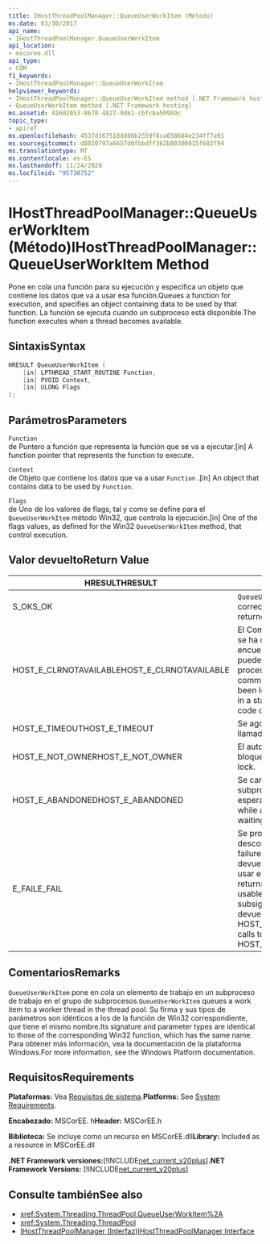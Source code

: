 ```yaml
---
title: IHostThreadPoolManager::QueueUserWorkItem (Método)
ms.date: 03/30/2017
api_name:
- IHostThreadPoolManager.QueueUserWorkItem
api_location:
- mscoree.dll
api_type:
- COM
f1_keywords:
- IHostThreadPoolManager::QueueUserWorkItem
helpviewer_keywords:
- IHostThreadPoolManager::QueueUserWorkItem method [.NET Framework hosting]
- QueueUserWorkItem method [.NET Framework hosting]
ms.assetid: 41602053-8670-4827-9d61-cbfcba509b9c
topic_type:
- apiref
ms.openlocfilehash: 4537d367518dd80b2559f8ca058684e234ff7a91
ms.sourcegitcommit: d8020797a6657d0fbbdff362b80300815f682f94
ms.translationtype: MT
ms.contentlocale: es-ES
ms.lasthandoff: 11/24/2020
ms.locfileid: "95730752"
---
```

# <a name="ihostthreadpoolmanagerqueueuserworkitem-method"></a><span data-ttu-id="3af00-102">IHostThreadPoolManager::QueueUserWorkItem (Método)</span><span class="sxs-lookup"><span data-stu-id="3af00-102">IHostThreadPoolManager::QueueUserWorkItem Method</span></span>

<span data-ttu-id="3af00-103">Pone en cola una función para su ejecución y especifica un objeto que contiene los datos que va a usar esa función.</span><span class="sxs-lookup"><span data-stu-id="3af00-103">Queues a function for execution, and specifies an object containing data to be used by that function.</span></span> <span data-ttu-id="3af00-104">La función se ejecuta cuando un subproceso está disponible.</span><span class="sxs-lookup"><span data-stu-id="3af00-104">The function executes when a thread becomes available.</span></span>  
  
## <a name="syntax"></a><span data-ttu-id="3af00-105">Sintaxis</span><span class="sxs-lookup"><span data-stu-id="3af00-105">Syntax</span></span>  
  
```cpp  
HRESULT QueueUserWorkItem (  
    [in] LPTHREAD_START_ROUTINE Function,  
    [in] PVOID Context,  
    [in] ULONG Flags  
);  
```  
  
## <a name="parameters"></a><span data-ttu-id="3af00-106">Parámetros</span><span class="sxs-lookup"><span data-stu-id="3af00-106">Parameters</span></span>  

 `Function`  
 <span data-ttu-id="3af00-107">de Puntero a función que representa la función que se va a ejecutar.</span><span class="sxs-lookup"><span data-stu-id="3af00-107">[in] A function pointer that represents the function to execute.</span></span>  
  
 `Context`  
 <span data-ttu-id="3af00-108">de Objeto que contiene los datos que va a usar `Function` .</span><span class="sxs-lookup"><span data-stu-id="3af00-108">[in] An object that contains data to be used by `Function`.</span></span>  
  
 `Flags`  
 <span data-ttu-id="3af00-109">de Uno de los valores de flags, tal y como se define para el `QueueUserWorkItem` método Win32, que controla la ejecución.</span><span class="sxs-lookup"><span data-stu-id="3af00-109">[in] One of the flags values, as defined for the Win32 `QueueUserWorkItem` method, that control execution.</span></span>  
  
## <a name="return-value"></a><span data-ttu-id="3af00-110">Valor devuelto</span><span class="sxs-lookup"><span data-stu-id="3af00-110">Return Value</span></span>  
  
|<span data-ttu-id="3af00-111">HRESULT</span><span class="sxs-lookup"><span data-stu-id="3af00-111">HRESULT</span></span>|<span data-ttu-id="3af00-112">Descripción</span><span class="sxs-lookup"><span data-stu-id="3af00-112">Description</span></span>|  
|-------------|-----------------|  
|<span data-ttu-id="3af00-113">S_OK</span><span class="sxs-lookup"><span data-stu-id="3af00-113">S_OK</span></span>|<span data-ttu-id="3af00-114">`QueueUserWorkItem` se devolvió correctamente.</span><span class="sxs-lookup"><span data-stu-id="3af00-114">`QueueUserWorkItem` returned successfully.</span></span>|  
|<span data-ttu-id="3af00-115">HOST_E_CLRNOTAVAILABLE</span><span class="sxs-lookup"><span data-stu-id="3af00-115">HOST_E_CLRNOTAVAILABLE</span></span>|<span data-ttu-id="3af00-116">El Common Language Runtime (CLR) no se ha cargado en un proceso o el CLR se encuentra en un estado en el que no puede ejecutar código administrado ni procesar la llamada correctamente.</span><span class="sxs-lookup"><span data-stu-id="3af00-116">The common language runtime (CLR) has not been loaded into a process, or the CLR is in a state in which it cannot run managed code or process the call successfully.</span></span>|  
|<span data-ttu-id="3af00-117">HOST_E_TIMEOUT</span><span class="sxs-lookup"><span data-stu-id="3af00-117">HOST_E_TIMEOUT</span></span>|<span data-ttu-id="3af00-118">Se agotó el tiempo de espera de la llamada.</span><span class="sxs-lookup"><span data-stu-id="3af00-118">The call timed out.</span></span>|  
|<span data-ttu-id="3af00-119">HOST_E_NOT_OWNER</span><span class="sxs-lookup"><span data-stu-id="3af00-119">HOST_E_NOT_OWNER</span></span>|<span data-ttu-id="3af00-120">El autor de la llamada no posee el bloqueo.</span><span class="sxs-lookup"><span data-stu-id="3af00-120">The caller does not own the lock.</span></span>|  
|<span data-ttu-id="3af00-121">HOST_E_ABANDONED</span><span class="sxs-lookup"><span data-stu-id="3af00-121">HOST_E_ABANDONED</span></span>|<span data-ttu-id="3af00-122">Se canceló un evento mientras un subproceso o fibra bloqueados estaba esperando en él.</span><span class="sxs-lookup"><span data-stu-id="3af00-122">An event was canceled while a blocked thread or fiber was waiting on it.</span></span>|  
|<span data-ttu-id="3af00-123">E_FAIL</span><span class="sxs-lookup"><span data-stu-id="3af00-123">E_FAIL</span></span>|<span data-ttu-id="3af00-124">Se produjo un error grave desconocido.</span><span class="sxs-lookup"><span data-stu-id="3af00-124">An unknown catastrophic failure occurred.</span></span> <span data-ttu-id="3af00-125">Cuando un método devuelve E_FAIL, CLR ya no se puede usar en el proceso.</span><span class="sxs-lookup"><span data-stu-id="3af00-125">When a method returns E_FAIL, the CLR is no longer usable within the process.</span></span> <span data-ttu-id="3af00-126">Las llamadas subsiguientes a métodos de hospedaje devuelven HOST_E_CLRNOTAVAILABLE.</span><span class="sxs-lookup"><span data-stu-id="3af00-126">Subsequent calls to hosting methods return HOST_E_CLRNOTAVAILABLE.</span></span>|  
  
## <a name="remarks"></a><span data-ttu-id="3af00-127">Comentarios</span><span class="sxs-lookup"><span data-stu-id="3af00-127">Remarks</span></span>  

 <span data-ttu-id="3af00-128">`QueueUserWorkItem` pone en cola un elemento de trabajo en un subproceso de trabajo en el grupo de subprocesos.</span><span class="sxs-lookup"><span data-stu-id="3af00-128">`QueueUserWorkItem` queues a work item to a worker thread in the thread pool.</span></span> <span data-ttu-id="3af00-129">Su firma y sus tipos de parámetros son idénticos a los de la función de Win32 correspondiente, que tiene el mismo nombre.</span><span class="sxs-lookup"><span data-stu-id="3af00-129">Its signature and parameter types are identical to those of the corresponding Win32 function, which has the same name.</span></span> <span data-ttu-id="3af00-130">Para obtener más información, vea la documentación de la plataforma Windows.</span><span class="sxs-lookup"><span data-stu-id="3af00-130">For more information, see the Windows Platform documentation.</span></span>  
  
## <a name="requirements"></a><span data-ttu-id="3af00-131">Requisitos</span><span class="sxs-lookup"><span data-stu-id="3af00-131">Requirements</span></span>  

 <span data-ttu-id="3af00-132">**Plataformas:** Vea [Requisitos de sistema](../../get-started/system-requirements.md).</span><span class="sxs-lookup"><span data-stu-id="3af00-132">**Platforms:** See [System Requirements](../../get-started/system-requirements.md).</span></span>  
  
 <span data-ttu-id="3af00-133">**Encabezado:** MSCorEE. h</span><span class="sxs-lookup"><span data-stu-id="3af00-133">**Header:** MSCorEE.h</span></span>  
  
 <span data-ttu-id="3af00-134">**Biblioteca:** Se incluye como un recurso en MSCorEE.dll</span><span class="sxs-lookup"><span data-stu-id="3af00-134">**Library:** Included as a resource in MSCorEE.dll</span></span>  
  
 <span data-ttu-id="3af00-135">**.NET Framework versiones:**[!INCLUDE[net_current_v20plus](../../../../includes/net-current-v20plus-md.md)]</span><span class="sxs-lookup"><span data-stu-id="3af00-135">**.NET Framework Versions:** [!INCLUDE[net_current_v20plus](../../../../includes/net-current-v20plus-md.md)]</span></span>  
  
## <a name="see-also"></a><span data-ttu-id="3af00-136">Consulte también</span><span class="sxs-lookup"><span data-stu-id="3af00-136">See also</span></span>

- <xref:System.Threading.ThreadPool.QueueUserWorkItem%2A>
- <xref:System.Threading.ThreadPool>
- [<span data-ttu-id="3af00-137">IHostThreadPoolManager (Interfaz)</span><span class="sxs-lookup"><span data-stu-id="3af00-137">IHostThreadPoolManager Interface</span></span>](ihostthreadpoolmanager-interface.md)
